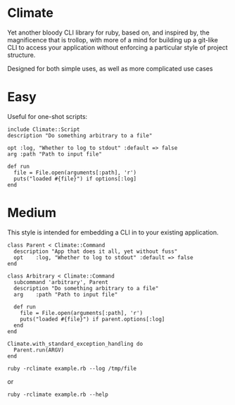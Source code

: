 # Climate

Yet another bloody CLI library for ruby, based on, and inspired by, the
magnificence that is trollop, with more of a mind for building up a git-like
CLI to access your application without enforcing a particular style of project
structure.

Designed for both simple uses, as well as more complicated use cases

# Easy

Useful for one-shot scripts:

    include Climate::Script
    description "Do something arbitrary to a file"

    opt :log, "Whether to log to stdout" :default => false
    arg :path "Path to input file"

    def run
      file = File.open(arguments[:path], 'r')
      puts("loaded #{file}") if options[:log]
    end

# Medium

This style is intended for embedding a CLI in to your existing application.

    class Parent < Climate::Command
      description "App that does it all, yet without fuss"
      opt    :log, "Whether to log to stdout" :default => false
    end

    class Arbitrary < Climate::Command
      subcommand 'arbitrary', Parent
      description "Do something arbitrary to a file"
      arg    :path "Path to input file"

      def run
        file = File.open(arguments[:path], 'r')
        puts("loaded #{file}") if parent.options[:log]
      end
    end

    Climate.with_standard_exception_handling do
      Parent.run(ARGV)
    end

    ruby -rclimate example.rb --log /tmp/file

or

    ruby -rclimate example.rb --help
